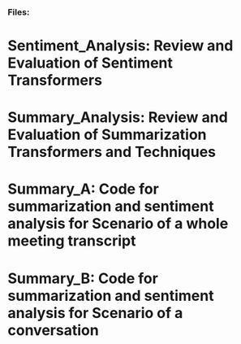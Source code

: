 ### Files:

# Sentiment_Analysis: Review and Evaluation of Sentiment Transformers
# Summary_Analysis: Review and Evaluation of Summarization Transformers and Techniques

# Summary_A: Code for summarization and sentiment analysis for Scenario of a whole meeting transcript

# Summary_B: Code for summarization and sentiment analysis for Scenario of a conversation

# Meeting: Packed up meeting summarization and sentiment analysis

# File_Summary: Both Scenarios using files as input